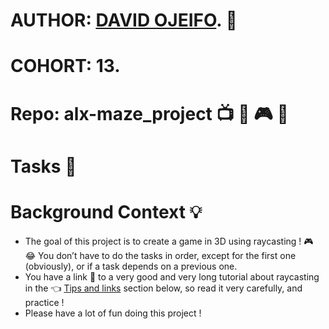# AUTHOR:         [DAVID OJEIFO](https://github.com/Kingvadee). :briefcase:
# COHORT:         13.
# Repo:           alx-maze_project :tv: :floppy_disk: :video_game: :dart:
# Tasks :page_with_curl:

# Background Context :bulb:
   *  The goal of this project is to create a game in 3D using raycasting ! :video_game: :joy:
      You don’t have to do the tasks in order, except for the first one (obviously),
      or if a task depends on a previous one.
   *  You have a link :link: to a very good and very long tutorial about raycasting in the :point_left: [Tips and links](https://s3.amazonaws.com/alx-intranet.hbtn.io/uploads/misc/2021/1/9da3b82dc0bcfea07858b70956de47f0e2db2dad.pdf?X-Amz-Algorithm=AWS4-HMAC-SHA256&X-Amz-Credential=AKIARDDGGGOUSBVO6H7D%2F20231114%2Fus-east-1%2Fs3%2Faws4_request&X-Amz-Date=20231114T181815Z&X-Amz-Expires=86400&X-Amz-SignedHeaders=host&X-Amz-Signature=ca81f04ee1d4fa253ae436e324d8060e0c4706fea99e41eaf45e6554e88db015)
      section below, so read it very carefully, and practice !
   *  Please have a lot of fun doing this project !
